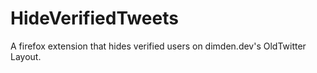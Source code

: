 # HideVerifiedTweets
A firefox extension that hides verified users on dimden.dev's OldTwitter Layout.
